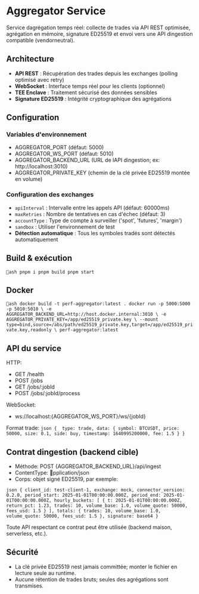 ﻿# Aggregator Service

Service dagrégation temps réel: collecte de trades via API REST optimisée, agrégation en mémoire, signature ED25519 et envoi vers une API dingestion compatible (vendorneutral).

## Architecture

- **API REST** : Récupération des trades depuis les exchanges (polling optimisé avec retry)
- **WebSocket** : Interface temps réel pour les clients (optionnel)
- **TEE Enclave** : Traitement sécurisé des données sensibles
- **Signature ED25519** : Intégrité cryptographique des agrégations

## Configuration

### Variables d'environnement
- AGGREGATOR_PORT (défaut: 5000)
- AGGREGATOR_WS_PORT (défaut: 5010)
- AGGREGATOR_BACKEND_URL (URL de lAPI dingestion; ex: http://localhost:3010)
- AGGREGATOR_PRIVATE_KEY (chemin de la clé privée ED25519 montée en volume)

### Configuration des exchanges
- `apiInterval` : Intervalle entre les appels API (défaut: 60000ms)
- `maxRetries` : Nombre de tentatives en cas d'échec (défaut: 3)
- `accountType` : Type de compte à surveiller ('spot', 'futures', 'margin')
- `sandbox` : Utiliser l'environnement de test
- **Détection automatique** : Tous les symboles tradés sont détectés automatiquement

## Build & exécution

`ash
pnpm i
pnpm build
pnpm start
`

## Docker

`ash
docker build -t perf-aggregator:latest .
docker run -p 5000:5000 -p 5010:5010 \
  -e AGGREGATOR_BACKEND_URL=http://host.docker.internal:3010 \
  -e AGGREGATOR_PRIVATE_KEY=/app/ed25519_private.key \
  --mount type=bind,source=/abs/path/ed25519_private.key,target=/app/ed25519_private.key,readonly \
  perf-aggregator:latest
`

## API du service

HTTP:
- GET /health
- POST /jobs
- GET /jobs/:jobId
- POST /jobs/:jobId/process

WebSocket:
- ws://localhost:{AGGREGATOR_WS_PORT}/ws/{jobId}

Format trade:
`json
{  type: trade, data: { symbol: BTCUSDT, price: 50000, size: 0.1, side: buy, timestamp: 1640995200000, fee: 1.5 } }
`

## Contrat dingestion (backend cible)

- Méthode: POST {AGGREGATOR_BACKEND_URL}/api/ingest
- ContentType: pplication/json
- Corps: objet signé ED25519, par exemple:

`json
{
  client_id: test-client-1,
  exchange: mock,
  connector_version: 0.2.0,
  period_start: 2025-01-01T00:00:00.000Z,
  period_end: 2025-01-01T00:00:00.000Z,
  hourly_buckets: [
    { t: 2025-01-01T00:00:00.000Z, return_pct: 1.23, trades: 10, volume_base: 1.0, volume_quote: 50000, fees_usd: 1.5 }
  ],
  totals: { trades: 10, volume_base: 1.0, volume_quote: 50000, fees_usd: 1.5 },
  signature: base64
}
`

Toute API respectant ce contrat peut être utilisée (backend maison, serverless, etc.).

## Sécurité

- La clé privée ED25519 nest jamais committée; monter le fichier en lecture seule au runtime.
- Aucune rétention de trades bruts; seules des agrégations sont transmises.

